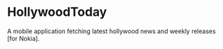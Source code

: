 HollywoodToday
==============

A mobile application fetching latest hollywood news and weekly releases [for Nokia].